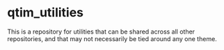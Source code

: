 # qtim_utilities
This is a repository for utilities that can be shared across all other repositories, and that may not necessarily be tied around any one theme.